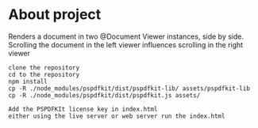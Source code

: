 # About project

Renders a document in two @Document Viewer instances, side by side. Scrolling the document in the left viewer influences scrolling in the right viewer

    clone the repository
    cd to the repository
    npm install
    cp -R ./node_modules/pspdfkit/dist/pspdfkit-lib/ assets/pspdfkit-lib
    cp -R ./node_modules/pspdfkit/dist/pspdfkit.js assets/

    Add the PSPDFKIt license key in index.html
    either using the live server or web server run the index.html
    
